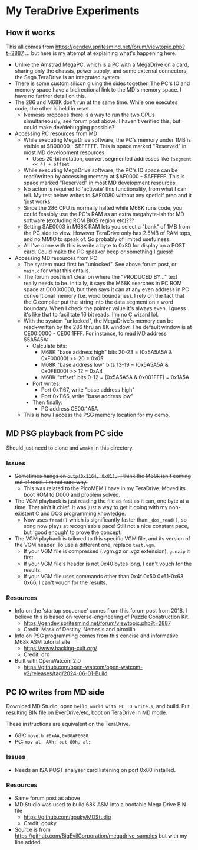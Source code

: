 # My TeraDrive Experiments

## How it works

This all comes from https://gendev.spritesmind.net/forum/viewtopic.php?t=2887 ... but here is my attempt at explaining what's happening here.

* Unlike the Amstrad MegaPC, which is a PC with a MegaDrive on a card, sharing only the chassis, power supply, and some external connectors, the Sega TeraDrive is an integrated system
* There is some custom silicon gluing the sides together. The PC's IO and memory space have a bidirectional link to the MD's memory space. I have no further detail on this.
* The 286 and M68K don't run at the same time. While one executes code, the other is held in reset.
  * Nemesis proposes there is a way to run the two CPUs simultaneously, see forum post above. I haven't verified this, but could make dev/debugging possible?
* Accessing PC resources from MD
  * While executing MegaDrive software, the PC's memory under 1MB is visible at $B00000 - $BFFFFF. This is space marked "Reserved" in most MD development resources.
    * Uses 20-bit notation, convert segmented addresses like `(segment << 4) + offset`
  * While executing MegaDrive software, the PC's IO space can be read/written by accessing memory at $AF0000 - $AFFFFF. This is space marked "Reserved" in most MD development resources.
  * No action is required to 'activate' this functionality, from what I can tell. My test below writes to $AF0080 without any speficif prep and it 'just works'.
  * Since the 286 CPU is normally halted while M68K runs code, you could feasibly use the PC's RAM as an extra megabyte-ish for MD software (excluding ROM BIOS region etc)???
  * Setting $AE0003 in M68K RAM lets you select a "bank" of 1MB from the PC side to view. However TeraDrive only has 2.5MB of RAM tops, and no MMIO to speak of. So probably of limited usefulness.
  * All I've done with this is write a byte to 0x80 for display on a POST card. Could make the PC speaker beep or something I guess!
* Accessing MD resources from PC
  * The system must first be "unlocked". See above forum post, or `main.c` for what this entails.
  * The forum post isn't clear on where the "PRODUCED BY..." text really needs to be. Initially, it says the M68K searches in PC ROM space at C000:0000, but then says it can at any even address in PC conventional memory (i.e. word boundaries). I rely on the fact that the C compiler put the string into the data segment on a word boundary. When I check the pointer value it's always even. I guess it's like that to facilitate 16 bit reads. I'm no C wizard lol.
  * With the system "unlocked", the MegaDrive's memory can be read+written by the 286 thru an 8K window. The default window is at CE00:0000 - CE00:1FFF. For instance, to read MD address $5A5A5A:
    * Calculate bits:
      * M68K "base address high" bits 20-23 = (0x5A5A5A & 0xF00000) >> 20 = 0x05
      * M68K "base address low" bits 13-19 = (0x5A5A5A & 0x0FE000) >> 12 = 0xA4
      * M68K "offset" bits 0-12 = (0x5A5A5A & 0x001FFF) = 0x1A5A
    * Port writes:
      * Port 0x1167, write "base address high"
      * Port 0x1166, write "base address low"
    * Then finally:
      * PC address CE00:1A5A
  * This is how I access the PSG memory location for my demo.

## MD PSG playback from PC side
Should just need to clone and `wmake` in this directory.

### Issues
* ~~Sometimes hangs on `outp(0x1164, 0x81);`. I think the M68k isn't coming out of reset. I'm not sure why.~~
  * This was related to the PicoMEM I have in my TeraDrive. Moved its boot ROM to D000 and problem solved.
* The VGM playback is just reading the file as fast as it can, one byte at a time. That ain't it chief. It was just a way to get it going with my non-existent C and DOS programming knowledge.
  * Now uses `fread()` which is significantly faster than `_dos_read()`, so song now plays at recognisable pace! Still not a nice constant pace, but 'good enough' to prove the concept.
* The VGM playback is tailored to this specific VGM file, and its version of the VGM header. To use a different one, replace `test.vgm`.
  * If your VGM file is compressed (.vgm.gz or .vgz extension), `gunzip` it first.
  * If your VGM file's header is not 0x40 bytes long, I can't vouch for the results.
  * If your VGM file uses commands other than 0x4f 0x50 0x61-0x63 0x66, I can't vouch for the results.
 
### Resources
* Info on the 'startup sequence' comes from this forum post from 2018. I believe this is based on reverse-engineering of Puzzle Construction Kit.
  * https://gendev.spritesmind.net/forum/viewtopic.php?t=2887
  * Credit: Mask of Destiny, Nemesis and piroxilin
* Info on PSG programming comes from this concise and informative M68k ASM tutorial site
  * https://www.hacking-cult.org/
  * Credit: drx
* Built with OpenWatcom 2.0
  * https://github.com/open-watcom/open-watcom-v2/releases/tag/2024-06-01-Build

## PC IO writes from MD side
Download MD Studio, open `hello_world_with_PC_IO_write.s`, and build. Put resulting BIN file on EverDrive/etc, boot on TeraDrive in MD mode.

These instructions are equivalent on the TeraDrive.
* 68K: `move.b #0xAA,0x00AF0080`
* PC: `mov al, AAh; out 80h, al;`
  
### Issues
* Needs an ISA POST analyser card listening on port 0x80 installed.

### Resources
* Same forum post as above
* MD Studio was used to build 68K ASM into a bootable Mega Drive BIN file
  * https://github.com/gouky/MDStudio
  * Credit: gouky
* Source is from https://github.com/BigEvilCorporation/megadrive_samples but with my line added.
